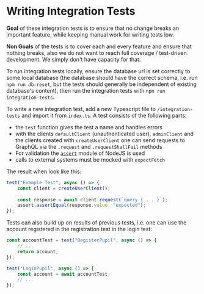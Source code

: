 # Writing Integration Tests

**Goal** of these integration tests is to ensure that no change breaks an important feature, while keeping manual work for writing tests low.

**Non Goals** of the tests is to cover each and every feature and ensure that nothing breaks, also we do not want to reach full coverage / test-driven development. We simply don't have capacity for that.

To run integration tests locally, ensure the database url is set correctly to some local database (the database should have the correct schema, i.e. run `npm run db:reset`, but the tests should generally be independent of existing database's content), then run the integration tests with `npm run integration-tests`.

To write a new integration test, add a new Typescript file to `/integration-tests` and import it from `index.ts`.
A test consists of the following parts:
- the `test` function gives the test a name and handles errors
- with the clients `defaultClient` (unauthenticated user), `adminClient` and the clients created with `createUserClient` one can send requests to GraphQL via the `.request` and `.requestShallFail` methods
- For validation the [`assert`](https://nodejs.org/api/assert.html) module of NodeJS is used
- calls to external systems must be mocked with `expectFetch`

The result when look like this:

```ts
test("Example Test", async () => {
    const client = createUserClient();
    
    const response = await client.request(`query { ... }`);
    assert.assertEqual(response.value, "expected");
});
```

Tests can also build up on results of previous tests, i.e. one can use the account registered in the registration test in the login test:

```ts
const accountTest = test("RegisterPupil", async () => {
    // ...
    return account;
});

test("LoginPupil", async () => {
    const account = await accountTest;
    // ...
});
```
